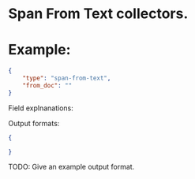 # Span From Text collectors.


# Example:

```json
{
	"type": "span-from-text",
	"from_doc": ""
}
```

Field explnanations:


Output formats:

```json
{

}
```

TODO: Give an example output format.



